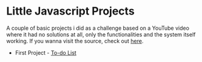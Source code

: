 # Little Javascript Projects
 A couple of basic projects i did as a challenge based on a YouTube video where it had no solutions at all, only the functionalities and the system itself working.
 If you wanna visit the source, check out [here](https://www.youtube.com/watch?v=roumzWd4XJU&t=396s).  
 * First Project - [To-do List](https://codepen.io/bryanbruzinga/pen/QWKawPb)
 
